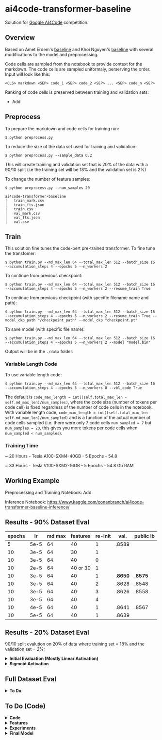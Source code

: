# ai4code-transformer-baseline

Solution for [Google AI4Code](https://www.kaggle.com/competitions/AI4Code) competition.

## Overview
Based on Amet Erdem's [baseline](https://www.kaggle.com/code/aerdem4/ai4code-pytorch-distilbert-baseline) and Khoi Nguyen's [baseline](https://www.kaggle.com/code/suicaokhoailang/stronger-baseline-with-code-cells) with several modifications to the model and preprocessing. 

Code cells are sampled from the notebook to provide context for the markdown. The code cells are sampled uniformaly, perserving the order. Input will look like this: 

```<CLS> markdown <SEP> code_1 <SEP> code_2 <SEP> ... <SEP> code_n <SEP>```

Ranking of code cells is preserved between training and validation sets:

- Add

## Preprocess
To prepare the markdown and code cells for training run:

```$ python preprocess.py```

To reduce the size of the data set used for training and validation:

```$ python preprocess.py --sample_data 0.2```

This will create training and validation set that is 20% of the data with a 90/10 split (i.e the training set will be 18% and the validation set is 2%)

To change the number of feature samples:

```$ python preprocess.py --num_samples 20```

```
ai4code-transformer-baseline
│   train_mark.csv
│   train_fts.json   
|   train.csv
│   val_mark.csv
│   val_fts.json
│   val.csv
```

## Train

This solution fine tunes the code-bert pre-trained transformer. To fine tune the transfomer: 

```$ python train.py --md_max_len 64 --total_max_len 512 --batch_size 16 --accumulation_steps 4 --epochs 5 --n_workers 2```

To continue from previous checkpoint:

```$ python train.py --md_max_len 64 --total_max_len 512 --batch_size 16 --accumulation_steps 4 --epochs 5 --n_workers 2 --resume_train True```

To continue from previous checkpoint (with specific filename name and path):

```$ python train.py --md_max_len 64 --total_max_len 512 --batch_size 16 --accumulation_steps 4 --epochs 5 --n_workers 2 --resume_train True --model_ckp_path "/checkpoint_path" --model_ckp "checkpoint.pt"```

To save model (with specific file name):

```$ python train.py --md_max_len 64 --total_max_len 512 --batch_size 16 --accumulation_steps 4 --epochs 5 --n_workers 2 --model "model.bin"```

Output will be in the ```./data``` folder:

### Variable Length Code

To use variable length code:

```$ python train.py --md_max_len 64 --total_max_len 512 --batch_size 16 --accumulation_steps 4 --epochs 5 --n_workers 8 --vbl_code True```

The default is ```code_max_length = int((self.total_max_len - self.md_max_len)/num_samples)```, where the code size (number of tokens per code cell) is fixed regardless of the number of code cells in the notebook. With variable length code, ```code_max_length = int((self.total_max_len - self.md_max_len)/num_sampled)``` and is a function of the actual number of code cells sampled (i.e. there were only 7 code cells ```num_sampled = 7``` but ```num_samples = 20```, this gives you more tokens per code cells when ```num_sampled < num_samples```).

### Training Time

~ 20 Hours - Tesla A100-SXM4-40GB - 5 Epochs - 54.8

~ 33 Hours - Tesla V100-SXM2-16GB - 5 Epochs - 54.8 Gb RAM

## Working Example

Preprocessing and Training Notebook: Add

Inference Notebook: https://www.kaggle.com/conanbranch/ai4code-transformer-baseline-inference/

## Results - 90% Dataset Eval

| epochs | lr | md max | features | re-init | val. | public lb
| --- | --- | ---|  --- | ---|  --- | --- |
| 5 | 5e-5 | 64 | 40 | 1 | .8589 | 
| 10 | 3e-5 | 64 | 30 | 1 |	|  ||
| 10 | 3e-5 | 64 | 40 | 0 | 	|  |
| 10 | 2e-5 | 64 | 40 or 30 | 1 | 	|  |
| 10 | 3e-5 | 64 | 40 | 1 | **.8650**	| **.8575** |
| 10 | 3e-5 | 64 | 40 | 2 | .8628	| .8548 |
| 10 | 3e-5 | 64 | 40 | 3 | .8626 | .8558 |
| 10 | 3e-5 | 64 | 40 | 4 |  | |
| 10 | 4e-5 | 64 | 40 | 1 | .8641	| .8567 |
| 10 | 5e-5 | 64 | 40 | 1 | .8639	|  |

## Results - 20% Dataset Eval

90/10 split evalution on 20% of data where training set = 18% and the validation set = 2%:

<details>
  <summary><b>Initial Evaluation (Mostly Linear Activation)</b></summary>
  &nbsp;
  
| Code Cells <br> Sampled | MDL 64 <br> Val. | MDL 128 <br> Val. |
| --- | --- | --- | 
| 20 | .8323 | .8326  | 
| 40 | **.8385** | **.8394** |  
| 60 | .8377 | .8357 |  
| 80 | .8302 | .8248 |

| Code Cells <br> Sampled | FLC <br> Val. | VLC <br> Val. |
| --- | --- | --- |
| 20 | .8323 | .8318 |
| 40 | **.8385** | .8420 |   
| 60 | .8377 | **.8426**  |  
| 80 | .8302 | .8409 |  

Note: If VLC does better, consider testing re-init with it as well as the different MDL

Aside from the above, all below experiments are a sample of 40, a linear activation, and an MDL of 64

| Batch Size* |  Val. |
| --- | --- | 
| 8 | **.8385** | 
| 16 | **.8385** |    
| 32 | .8359 |   
| 64 | .8353 |  

\*depending on GPU availailibity 8, 16 (current) with V100 or lower, 32, 64 with A100

| Epochs |  Val. |
| --- | --- | 
| 3 | .8363 | 
| 5 | .8385 |    
| 7 | .8411 |   
| 10 | .8437 |  
| 15 | .8424 |  
| 20 | **.8445** |  

Very little gain from 10, but double the training time

| lr |  Val. |
| --- | --- | 
| 1e-5 | .8309 | 
| 3e-5 | .8385 |    
| 5e-5 | **.8428** | 

Does not help with larger training sizes. Performance appears to be a function of learning rate, epochs, and training set size

| weight <br> decay |  Val. |
| --- | --- | 
| .1 | **.8389** | 
| .01 | .8385 |    
| .001 | .8373 |  

| activation | BCE Val. | 
| --- | --- | 
| tanh | .8401 |
| sigmoid | **.8438** | 
| linear | .8385|

| # Re-Init | Val. | 
| --- | --- | 
| 0 | .8385 | 
| 1 | .8400 | 
| 2 | .8392 |   
| 4 | **.8401** |    
| 8 | .8206 | 

| eval |  FLC Val.\** | 
| --- | --- | 
| Code \<SEP\> | .8385 | 
| No Code \<SEP\> | .8372 | 
| No Code \<PAD\>* | .8391 | 
| No Code \<SEP\> and \<PAD\>* | **.8397**\** |

\*No pad between code, just after

\*\*Not sure if their is a real change
  
</details>  
 
<details>
  <summary><b>Sigmoid Activation</b></summary>
  &nbsp;

64 MD Size

| Code Cells <br> Sampled | FLC <br> Val. | VLC <br> Val. |
| --- | --- | --- |
| 30 |  | |
| 35 |  | |
| 40 |  | |
| 45 |  | |
| 50 |  | |  

128 MD Size

| Code Cells <br> Sampled | FLC <br> Val. | VLC <br> Val. |
| --- | --- | --- |
| 30 |  | |
| 35 |  | |
| 40 |  | |
| 45 |  | |
| 50 |  | |  

LWRD

| head lr | tail lr | Val. |
| --- | --- | --- |
| 2e-5 | 1e-5 | |
| 3e-5 | 1e-5 | |
| 3e-5 | 2e-5 | |
| 4e-5 | 1e-5 | |
| 4e-5 | 2e-5 | |
| 4e-5 | 3e-5 | |
| 5e-5 | 1e-5 | |
| 5e-5 | 2e-5 | |
| 5e-5 | 3e-5 | |
| 5e-5 | 4e-5 | |

| eval (code) |  Val.* |
| --- | --- | 
| Default | .8424 | 
| All |	.8396 | 
| Newlines |	**.8432**\* |
| Lower | .8421 |
| Tokens | .8430 |
| Comments | .8421 |

\*Does not appear to be any real change from default

| eval (md) |  Val.\* |
| --- | --- | 
| Default | .8424 | 
| All | .8361 | 
| Markdown|	.8384 |
| Special Characters | .8398 |
| Special Characters Except | .8423 |
| Tokens | .8418 |
| Lowercase | **.8436**\* |
| Extra | .8366 |
| URL | .8419 |

\*Does not appear to be any real change from default

| output | Val. |
| --- | --- | 
| lhs | **.8438** |
| mean pooling | .8394 |
| max pooling |  |
| mean max pooling |  |

| experimemt | Val. |
| --- | --- | 
| newlines | .8432 |
| newlines no sep and pad | **.8443** |
| no sep and pad | .8431 |
| normal | .8424 |

| weight <br> decay |  Val. |
| --- | --- |
| .2 | | 
| .1 | | 
| .01 | |    

| lr |  Val. |
| --- | --- | 
| 2e-5 | | 
| 3e-5 | |    
| 4e-5 | | 

| BS |  Val. |
| --- | --- | 
| 8 | | 
| 16 | |    
  
</details>    

## Full Dataset Eval
  
<details>
  <summary><b>To Do</b></summary>
  &nbsp;  
  
Sample Size:
  
30, 35, 40, 45  

Best Epochs:

9,10,11,12

Batch Size:

8, 16

LR:

3.1e-5, 2.9e-5, 1e-5, 2e-5
  
  </details>

## To Do (Code)
  
  <details>
  <summary><b>Code</b></summary>
 
  - Clean up ranking
  </details> 
  
  <details>
  <summary><b>Features</b></summary>

  - Try Adversarial Weight Perturbation (AWP) - Maybe
  - Try Frequent evaluation - May not make any difference, don't bother unless really need a boost
  - Try Stochastic Weight Averaging (SWA) - Complicated, final step only if necessary - Some chatter that it doens't help anyway, don't bother unless really need a small boost
  - Maybe try packing code a little better (only if bored)    
  
  </details> 
  
  <details>
  <summary><b>Experiments</b></summary>

  - Complete above experiments
  - Try reducing acumulator steps
  - Try different pooling strategies https://www.kaggle.com/code/conanbranch/utilizing-transformer-representations-efficiently/edit
  - Try slowing down the learning rate and re-initing more layers  
  
  </details> 
  
  <details>
  <summary><b>Final Model</b></summary>

  - Do final evaluation with different rankings, revert if no change
  - Train final models on all data
  - Fix code sample size (don't want :200)
  - May want to submit one version with limited preprocessing for final to limit final submission errors.    
  
  </details> 

